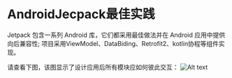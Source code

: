 # AndroidJecpack最佳实践
Jetpack 包含一系列 Android 库，它们都采用最佳做法并在 Android 应用中提供向后兼容性;
项目采用ViewModel、DataBiding、Retrofit2、kotlin协程等组件实现。

请查看下图，该图显示了设计应用后所有模块应如何彼此交互：
![Alt text](https://developer.android.google.cn/topic/libraries/architecture/images/final-architecture.png)


